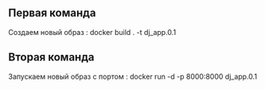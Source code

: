 ## Первая команда 
 Создаем новый образ : docker build . -t dj_app.0.1 

## Вторая команда 
 Запускаем новый образ с портом : docker run -d -p 8000:8000 dj_app.0.1 